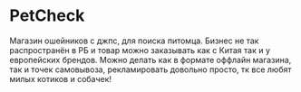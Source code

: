 # PetCheck
Магазин ошейников с джпс, для поиска питомца. Бизнес не так распространён в РБ и товар можно заказывать как с Китая так и у европейских брендов. Можно делать как в формате оффлайн магазина, так и точек самовывоза, рекламировать довольно просто, тк все любят милых котиков и собачек!
